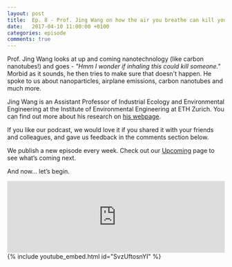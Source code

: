 ```yaml
---
layout: post
title:  Ep. 8 - Prof. Jing Wang on how the air you breathe can kill you
date:   2017-04-10 11:00:00 +0100
categories: episode
comments: true
---
```

Prof. Jing Wang looks at up and coming nanotechnology (like carbon nanotubes!) and goes - *"Hmm I wonder if inhaling this could kill someone."* Morbid as it sounds, he then tries to make sure that doesn't happen. He spoke to us about nanoparticles, airplane emissions, carbon nanotubes and much more.

Jing Wang is an Assistant Professor of Industrial Ecology and Environmental Engineering at the Institute of Environmental Engineering at ETH Zurich. You can find out more about his research on [his webpage](https://www.baug.ethz.ch/en/department/professors/personen-detail.html?persid=173881).

If you like our podcast, we would love it if you shared it with your friends and colleagues, and gave us feedback in the comments section below.

We publish a new episode every week. Check out our [Upcoming](/upcoming) page to see what’s coming next.

And now... let’s begin.

<div id="media-wrapper">
<div id="soundcloud-embed"><iframe width="100%" height="166" scrolling="no" frameborder="no" src="https://w.soundcloud.com/player/?url=https%3A//api.soundcloud.com/tracks/316913045&amp;color=ff5500&amp;auto_play=false&amp;hide_related=false&amp;show_comments=true&amp;show_user=true&amp;show_reposts=false"></iframe></div>
<div id="youtube-embed">{% include youtube_embed.html id="SvzUftosnYI" %}</div> 
</div>
